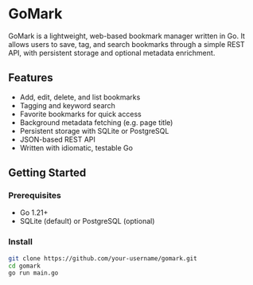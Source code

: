 # GoMark

GoMark is a lightweight, web-based bookmark manager written in Go. It allows users to save, tag, and search bookmarks through a simple REST API, with persistent storage and optional metadata enrichment.

## Features

- Add, edit, delete, and list bookmarks
- Tagging and keyword search
- Favorite bookmarks for quick access
- Background metadata fetching (e.g. page title)
- Persistent storage with SQLite or PostgreSQL
- JSON-based REST API
- Written with idiomatic, testable Go

## Getting Started

### Prerequisites

- Go 1.21+
- SQLite (default) or PostgreSQL (optional)

### Install

```bash
git clone https://github.com/your-username/gomark.git
cd gomark
go run main.go
